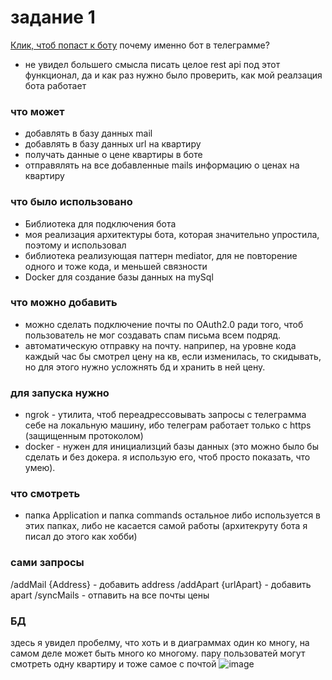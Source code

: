 # задание 1
[Клик, чтоб попаст к боту](https://t.me/devilboi_bot)
почему именно бот в телеграмме?
* не увидел большего смысла писать целое rest api под этот функционал, да и как раз нужно было проверить, как мой реалзация бота работает

### что может
* добавлять в базу данных mail
* добавлять в базу данных url на квартиру
* получать данные о цене квартиры в боте
* отправялять на все добавленные mails информацию о ценах на квартиру

### что было использовано
* Библиотека для подключения бота 
* моя реализация архитектуры бота, которая значительно упростила, поэтому и использовал
* библиотека реализующая паттерн mediator, для не повторение одного и тоже кода, и меньшей связности
* Docker для создание базы данных на mySql



### что можно добавить
- можно сделать подключение почты по OAuth2.0 ради того, чтоб пользователь не мог создавать спам письма всем подряд.
- автоматическую отправку на почту. наприпер, на уровне кода каждый час бы смотрел цену на кв, если изменилась, то скидывать, но для этого нужно усложнять бд и хранить в ней цену.

### для запуска нужно
- ngrok - утилита, чтоб переадрессовывать запросы с телеграмма себе на локальную машину, ибо телеграм работает только с https (защищенным протоколом)
- docker - нужен для инициализций базы данных (это можно было бы сделать и без докера. я использую его, чтоб просто показать, что умею).


### что смотреть 
- папка Application и папка commands остальное либо используется в этих папках, либо не касается самой работы (архитекруту бота я писал до этого как хобби)


### сами запросы 
/addMail {Address} - добавить address
/addApart {urlApart} - добавить apart
/syncMails - отпавить на все почты цены


### БД
здесь я увидел пробелму, что хоть и в диаграммах один ко многу, на самом деле может быть много ко многому. пару пользоватей могут смотреть одну квартиру и тоже самое с почтой 
![image](https://github.com/nt-devilboi/TestForObjective/assets/96059564/54298d11-400d-4615-a027-68768c3160c6)
